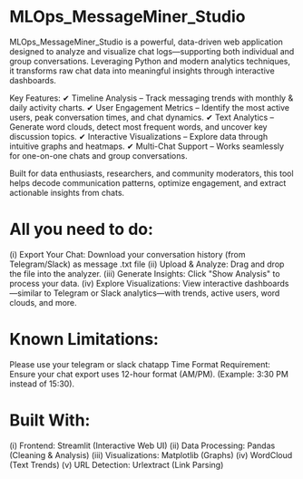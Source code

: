 # MLOps_MessageMiner_Studio
MLOps_MessageMiner_Studio is a powerful, data-driven web application designed to analyze and visualize  chat logs—supporting both individual and group conversations. Leveraging Python and modern analytics techniques, it transforms raw chat data into meaningful insights through interactive dashboards.

Key Features:
✔ Timeline Analysis – Track messaging trends with monthly & daily activity charts.
✔ User Engagement Metrics – Identify the most active users, peak conversation times, and chat dynamics.
✔ Text Analytics – Generate word clouds, detect most frequent words, and uncover key discussion topics.
✔ Interactive Visualizations – Explore data through intuitive graphs and heatmaps.
✔ Multi-Chat Support – Works seamlessly for one-on-one chats and group conversations.

Built for data enthusiasts, researchers, and community moderators, this tool helps decode communication patterns, optimize engagement, and extract actionable insights from  chats.

# All you need to do:

  (i) Export Your Chat: Download your conversation history (from Telegram/Slack) as message .txt file
  (ii) Upload & Analyze: Drag and drop the file into the analyzer.
  (iii) Generate Insights: Click "Show Analysis" to process your data.
  (iv) Explore Visualizations: View interactive dashboards—similar to Telegram or Slack analytics—with trends, active users, word clouds, and more.
  
  
 # Known Limitations:
 
   Please use your telegram or slack chatapp Time Format Requirement: Ensure your chat export uses 12-hour format (AM/PM).
(Example: 3:30 PM instead of 15:30).
   
 # Built With:
 
  (i) Frontend: Streamlit (Interactive Web UI)
  (ii) Data Processing: Pandas (Cleaning & Analysis)
  (iii) Visualizations: Matplotlib (Graphs)
  (iv) WordCloud (Text Trends)
  (v) URL Detection: Urlextract (Link Parsing)
  
